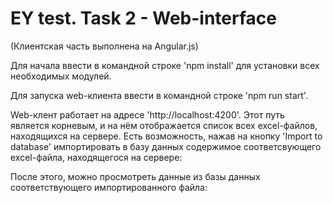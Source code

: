 # EY test. Task 2 - Web-interface
(Клиентская часть выполнена на Angular.js)

Для начала ввести в командной строке 'npm install' для установки всех необходимых модулей.

Для запуска web-клиента ввести в командной строке 'npm run start'.

Web-клент работает на адресе 'http://localhost:4200'.
Этот путь является корневым, и на нём отображается список всех excel-файлов,
находящихся на сервере. Есть возможность, нажав на кнопку 'Import to database'
импортировать в базу данных содержимое соответсвующего excel-файла,
находящегося на сервере:


После этого, можно просмотреть данные из базы данных соответствующего
импортированного файла: 

